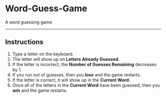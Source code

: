 # Word-Guess-Game

A word guessing game

---

## Instructions

1. Type a letter on the keyboard.
2. The letter will show up on **Letters Already Guessed**.
3. If the letter is incorrect, the **Number of Guesses Remaining** decreases by 1.
4. If you run out of guesses, then you ***lose*** and the game restarts.
5. If the letter is correct, it will show up in the **Current Word**.
6. Once all of the letters in the **Current Word** have been guessed, then you ***win*** and the game restarts.